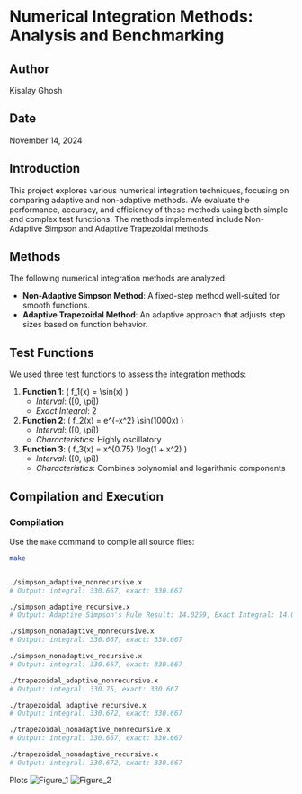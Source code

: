 # Numerical Integration Methods: Analysis and Benchmarking

## Author
Kisalay Ghosh

## Date
November 14, 2024

## Introduction
This project explores various numerical integration techniques, focusing on comparing adaptive and non-adaptive methods. We evaluate the performance, accuracy, and efficiency of these methods using both simple and complex test functions. The methods implemented include Non-Adaptive Simpson and Adaptive Trapezoidal methods.

## Methods
The following numerical integration methods are analyzed:
- **Non-Adaptive Simpson Method**: A fixed-step method well-suited for smooth functions.
- **Adaptive Trapezoidal Method**: An adaptive approach that adjusts step sizes based on function behavior.

## Test Functions
We used three test functions to assess the integration methods:
1. **Function 1**: \( f_1(x) = \sin(x) \)  
   - *Interval*: \([0, \pi]\)
   - *Exact Integral*: 2
2. **Function 2**: \( f_2(x) = e^{-x^2} \sin(1000x) \)  
   - *Interval*: \([0, \pi]\)
   - *Characteristics*: Highly oscillatory
3. **Function 3**: \( f_3(x) = x^{0.75} \log(1 + x^2) \)  
   - *Interval*: \([0, \pi]\)
   - *Characteristics*: Combines polynomial and logarithmic components

## Compilation and Execution
### Compilation
Use the `make` command to compile all source files:
```bash
make


./simpson_adaptive_nonrecursive.x
# Output: integral: 330.667, exact: 330.667

./simpson_adaptive_recursive.x
# Output: Adaptive Simpson's Rule Result: 14.0259, Exact Integral: 14.0259, Error: 1.1649e-09

./simpson_nonadaptive_nonrecursive.x
# Output: integral: 330.667, exact: 330.667

./simpson_nonadaptive_recursive.x
# Output: integral: 330.667, exact: 330.667

./trapezoidal_adaptive_nonrecursive.x
# Output: integral: 330.75, exact: 330.667

./trapezoidal_adaptive_recursive.x
# Output: integral: 330.672, exact: 330.667

./trapezoidal_nonadaptive_nonrecursive.x
# Output: integral: 330.667, exact: 330.667

./trapezoidal_nonadaptive_recursive.x
# Output: integral: 330.672, exact: 330.667
```
Plots
![Figure_1](https://github.com/user-attachments/assets/a8c82be1-9a75-4736-9605-8d319032381c)
![Figure_2](https://github.com/user-attachments/assets/c6f6f87d-fe9a-4f81-837c-624008332069)
